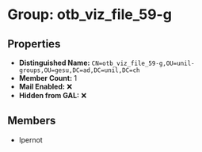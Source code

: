 # Group: otb_viz_file_59-g

## Properties

- **Distinguished Name:** `CN=otb_viz_file_59-g,OU=unil-groups,OU=gesu,DC=ad,DC=unil,DC=ch`
- **Member Count:** 1
- **Mail Enabled:** ❌
- **Hidden from GAL:** ❌

## Members

- lpernot
